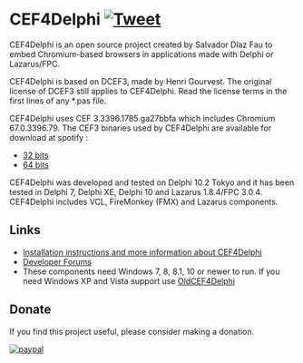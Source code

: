 # CEF4Delphi [![Tweet](https://img.shields.io/twitter/url/http/shields.io.svg?style=social)](https://twitter.com/intent/tweet?text=Use%20CEF4Delphi%20to%20embed%20Chromium-based%20browsers%20in%20your%20application&url=https://github.com/salvadordf/CEF4Delphi&via=briskbard&hashtags=cef4delphi,delphi,lazarus,fpc)
CEF4Delphi is an open source project created by Salvador Díaz Fau to embed Chromium-based browsers in applications made with Delphi or Lazarus/FPC.

CEF4Delphi is based on DCEF3, made by Henri Gourvest. The original license of DCEF3 still applies to CEF4Delphi. Read the license terms in the first lines of any *.pas file.

CEF4Delphi uses CEF 3.3396.1785.ga27bbfa which includes Chromium 67.0.3396.79. 
The CEF3 binaries used by CEF4Delphi are available for download at spotify :
* [32 bits](http://opensource.spotify.com/cefbuilds/cef_binary_3.3396.1785.ga27bbfa_windows32.tar.bz2)
* [64 bits](http://opensource.spotify.com/cefbuilds/cef_binary_3.3396.1785.ga27bbfa_windows64.tar.bz2)


CEF4Delphi was developed and tested on Delphi 10.2 Tokyo and it has been tested in Delphi 7, Delphi XE, Delphi 10 and Lazarus 1.8.4/FPC 3.0.4. CEF4Delphi includes VCL, FireMonkey (FMX) and Lazarus components.

## Links
* [Installation instructions and more information about CEF4Delphi](https://www.briskbard.com/index.php?lang=en&pageid=cef)
* [Developer Forums](https://www.briskbard.com/forum)
* These components need Windows 7, 8, 8.1, 10 or newer to run. If you need Windows XP and Vista support use [OldCEF4Delphi](https://github.com/salvadordf/OldCEF4Delphi)

## Donate
If you find this project useful, please consider making a donation.

[![paypal](https://www.paypalobjects.com/en_US/i/btn/btn_donateCC_LG.gif)](https://www.paypal.com/cgi-bin/webscr?cmd=_s-xclick&hosted_button_id=FTSD2CCGXTD86)
